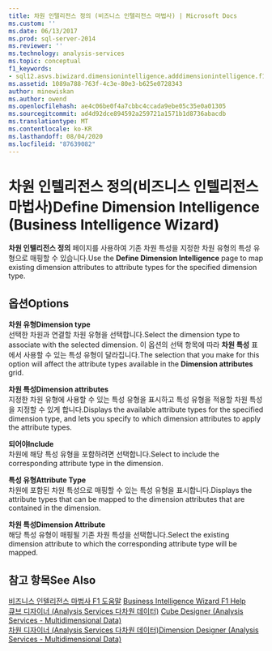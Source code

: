 ```yaml
---
title: 차원 인텔리전스 정의 (비즈니스 인텔리전스 마법사) | Microsoft Docs
ms.custom: ''
ms.date: 06/13/2017
ms.prod: sql-server-2014
ms.reviewer: ''
ms.technology: analysis-services
ms.topic: conceptual
f1_keywords:
- sql12.asvs.biwizard.dimensionintelligence.adddimensionintelligence.f1
ms.assetid: 1089a788-763f-4c3e-80e3-b625e0728343
author: minewiskan
ms.author: owend
ms.openlocfilehash: ae4c06be0f4a7cbbc4ccada9ebe05c35e0a01305
ms.sourcegitcommit: ad4d92dce894592a259721a1571b1d8736abacdb
ms.translationtype: MT
ms.contentlocale: ko-KR
ms.lasthandoff: 08/04/2020
ms.locfileid: "87639082"
---
```

# <a name="define-dimension-intelligence-business-intelligence-wizard"></a><span data-ttu-id="8b447-102">차원 인텔리전스 정의(비즈니스 인텔리전스 마법사)</span><span class="sxs-lookup"><span data-stu-id="8b447-102">Define Dimension Intelligence (Business Intelligence Wizard)</span></span>
  <span data-ttu-id="8b447-103">**차원 인텔리전스 정의** 페이지를 사용하여 기존 차원 특성을 지정한 차원 유형의 특성 유형으로 매핑할 수 있습니다.</span><span class="sxs-lookup"><span data-stu-id="8b447-103">Use the **Define Dimension Intelligence** page to map existing dimension attributes to attribute types for the specified dimension type.</span></span>  
  
## <a name="options"></a><span data-ttu-id="8b447-104">옵션</span><span class="sxs-lookup"><span data-stu-id="8b447-104">Options</span></span>  
 <span data-ttu-id="8b447-105">**차원 유형**</span><span class="sxs-lookup"><span data-stu-id="8b447-105">**Dimension type**</span></span>  
 <span data-ttu-id="8b447-106">선택한 차원과 연결할 차원 유형을 선택합니다.</span><span class="sxs-lookup"><span data-stu-id="8b447-106">Select the dimension type to associate with the selected dimension.</span></span> <span data-ttu-id="8b447-107">이 옵션의 선택 항목에 따라 **차원 특성** 표에서 사용할 수 있는 특성 유형이 달라집니다.</span><span class="sxs-lookup"><span data-stu-id="8b447-107">The selection that you make for this option will affect the attribute types available in the **Dimension attributes** grid.</span></span>  
  
 <span data-ttu-id="8b447-108">**차원 특성**</span><span class="sxs-lookup"><span data-stu-id="8b447-108">**Dimension attributes**</span></span>  
 <span data-ttu-id="8b447-109">지정한 차원 유형에 사용할 수 있는 특성 유형을 표시하고 특성 유형을 적용할 차원 특성을 지정할 수 있게 합니다.</span><span class="sxs-lookup"><span data-stu-id="8b447-109">Displays the available attribute types for the specified dimension type, and lets you specify to which dimension attributes to apply the attribute types.</span></span>  
  
 <span data-ttu-id="8b447-110">**되어야**</span><span class="sxs-lookup"><span data-stu-id="8b447-110">**Include**</span></span>  
 <span data-ttu-id="8b447-111">차원에 해당 특성 유형을 포함하려면 선택합니다.</span><span class="sxs-lookup"><span data-stu-id="8b447-111">Select to include the corresponding attribute type in the dimension.</span></span>  
  
 <span data-ttu-id="8b447-112">**특성 유형**</span><span class="sxs-lookup"><span data-stu-id="8b447-112">**Attribute Type**</span></span>  
 <span data-ttu-id="8b447-113">차원에 포함된 차원 특성으로 매핑할 수 있는 특성 유형을 표시합니다.</span><span class="sxs-lookup"><span data-stu-id="8b447-113">Displays the attribute types that can be mapped to the dimension attributes that are contained in the dimension.</span></span>  
  
 <span data-ttu-id="8b447-114">**차원 특성**</span><span class="sxs-lookup"><span data-stu-id="8b447-114">**Dimension Attribute**</span></span>  
 <span data-ttu-id="8b447-115">해당 특성 유형이 매핑될 기존 차원 특성을 선택합니다.</span><span class="sxs-lookup"><span data-stu-id="8b447-115">Select the existing dimension attribute to which the corresponding attribute type will be mapped.</span></span>  
  
## <a name="see-also"></a><span data-ttu-id="8b447-116">참고 항목</span><span class="sxs-lookup"><span data-stu-id="8b447-116">See Also</span></span>  
 <span data-ttu-id="8b447-117">[비즈니스 인텔리전스 마법사 F1 도움말](business-intelligence-wizard-f1-help.md) </span><span class="sxs-lookup"><span data-stu-id="8b447-117">[Business Intelligence Wizard F1 Help](business-intelligence-wizard-f1-help.md) </span></span>  
 <span data-ttu-id="8b447-118">[큐브 디자이너 &#40;Analysis Services 다차원 데이터&#41;](cube-designer-analysis-services-multidimensional-data.md) </span><span class="sxs-lookup"><span data-stu-id="8b447-118">[Cube Designer &#40;Analysis Services - Multidimensional Data&#41;](cube-designer-analysis-services-multidimensional-data.md) </span></span>  
 [<span data-ttu-id="8b447-119">차원 디자이너 &#40;Analysis Services 다차원 데이터&#41;</span><span class="sxs-lookup"><span data-stu-id="8b447-119">Dimension Designer &#40;Analysis Services - Multidimensional Data&#41;</span></span>](dimension-designer-analysis-services-multidimensional-data.md)  
  
  
